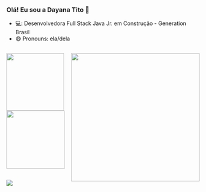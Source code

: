### Olá! Eu sou a Dayana Tito 👋


- 💻: Desenvolvedora Full Stack Java Jr. em Construção - Generation Brasil
- 😄 Pronouns: ela/dela

##
 <img align="right" width="335px" src="https://acegif.com/wp-content/uploads/cat-typing-12.gif">
 <div>
  <a href="https://github.com/DayanaTito">
  <img height="150em" src="https://github-readme-stats.vercel.app/api?username=DayanaTito&show_icons=true&theme=dark&include_all_commits=true&count_private=true"/>
  <img height="152em" src="https://github-readme-stats.vercel.app/api/top-langs/?username=DayanaTito&layout=compact&langs_count=7&theme=dark"/>
</div>
  
  ##
  
 <div> 
  <a href="linkedin.com/in/dayanatito](https://www.linkedin.com/in/dayanatito" target="_blank"><img src="https://img.shields.io/badge/-LinkedIn-%230077B5?style=for-the-badge&logo=linkedin&logoColor=white" target="_blank"></a> 
  
</div>
